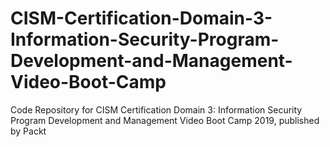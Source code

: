 # CISM-Certification-Domain-3-Information-Security-Program-Development-and-Management-Video-Boot-Camp
Code Repository for CISM Certification Domain 3: Information Security Program Development and Management Video Boot Camp 2019, published by Packt
